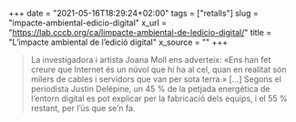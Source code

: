 +++
date = "2021-05-16T18:29:24+02:00"
tags = ["retalls"]
slug = "impacte-ambiental-edicio-digital"
x_url = "https://lab.cccb.org/ca/limpacte-ambiental-de-ledicio-digital/"
title = "L’impacte ambiental de l’edició digital"
x_source = ""
+++


> La investigadora i artista Joana Moll ens adverteix: «Ens han fet creure que Internet és un núvol que hi ha al cel, quan en realitat són milers de cables i servidors que van per sota terra.» […] Segons el periodista Justin Delépine, un 45 % de la petjada energètica de l’entorn digital es pot explicar per la fabricació dels equips, i el 55 % restant, per l’ús que se’n fa.
